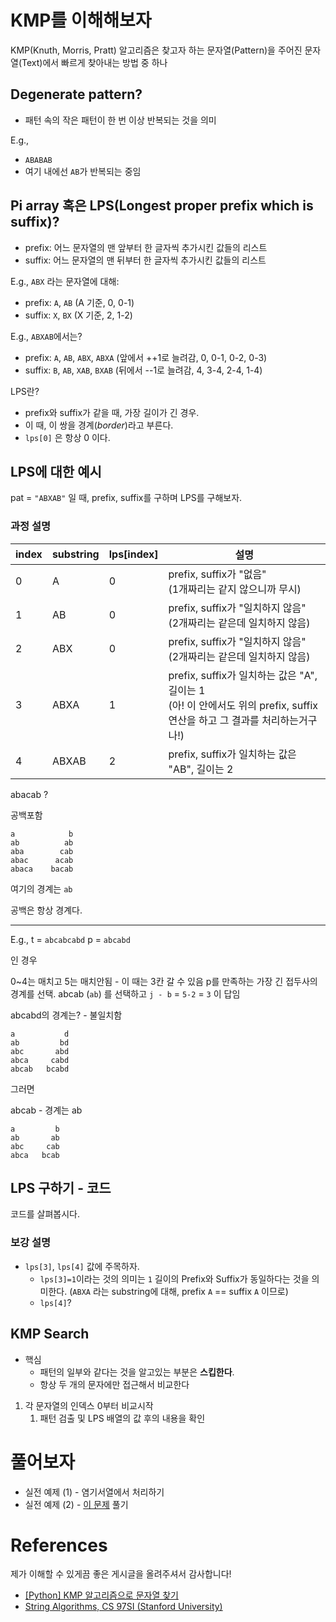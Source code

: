 # KMP를 이해해보자

KMP(Knuth, Morris, Pratt) 알고리즘은 찾고자 하는 문자열(Pattern)을 주어진 문자열(Text)에서 빠르게 찾아내는 방법 중 하나

## Degenerate pattern?
- 패턴 속의 작은 패턴이 한 번 이상 반복되는 것을 의미

E.g., 
- `ABABAB`
- 여기 내에선 `AB`가 반복되는 중임

## Pi array 혹은 LPS(Longest proper prefix which is suffix)?

- prefix: 어느 문자열의 맨 앞부터 한 글자씩 추가시킨 값들의 리스트
- suffix: 어느 문자열의 맨 뒤부터 한 글자씩 추가시킨 값들의 리스트

E.g., `ABX` 라는 문자열에 대해:
- prefix: `A`, `AB` (A 기준, 0, 0-1)
- suffix: `X`, `BX` (X 기준, 2, 1-2)

E.g., `ABXAB`에서는?
- prefix: `A`, `AB`, `ABX`, `ABXA` (앞에서 ++1로 늘려감, 0, 0-1, 0-2, 0-3)
- suffix: `B`, `AB`, `XAB`, `BXAB` (뒤에서 --1로 늘려감, 4, 3-4, 2-4, 1-4)

LPS란?
- prefix와 suffix가 같을 때, 가장 길이가 긴 경우.
- 이 때, 이 쌍을 경계(_border_)라고 부른다.
- `lps[0]` 은 항상 0 이다.

## LPS에 대한 예시

pat = `"ABXAB"` 일 때, prefix, suffix를 구하며 LPS를 구해보자.

### 과정 설명

|index|substring|lps[index]|설명|
|-----|---------|----------|----|
|0|A|0|prefix, suffix가 "없음"<br />(1개짜리는 같지 않으니까 무시)|
|1|AB|0|prefix, suffix가 "일치하지 않음"<br />(2개짜리는 같은데 일치하지 않음)|
|2|ABX|0|prefix, suffix가 "일치하지 않음"<br />(2개짜리는 같은데 일치하지 않음)|
|3|ABXA|1|prefix, suffix가 일치하는 값은 "A", 길이는 1<br />(아! 이 안에서도 위의 prefix, suffix 연산을 하고 그 결과를 처리하는거구나!)|
|4|ABXAB|2|prefix, suffix가 일치하는 값은 "AB", 길이는 2<br />|

abacab ?

공백포함

```
a            b
ab          ab
aba        cab
abac      acab
abaca    bacab
```

여기의 경계는 `ab`

공백은 항상 경계다.

---
E.g., 
t = `abcabcabd`
p = `abcabd`

인 경우

0~4는 매치고 5는 매치안됨 - 이 때는 3칸 갈 수 있음
p를 만족하는 가장 긴 접두사의 경계를 선택.
abcab (`ab`) 를 선택하고 `j - b` = `5-2` = `3` 이 답임


abcabd의 경계는? - 불일치함

```
a           d
ab         bd
abc       abd
abca     cabd
abcab   bcabd
```

그러면

abcab - 경계는 ab

```
a         b
ab       ab
abc     cab
abca   bcab
```

## LPS 구하기 - 코드

코드를 살펴봅시다.

### 보강 설명

- `lps[3]`, `lps[4]` 값에 주목하자.
    - `lps[3]=1`이라는 것의 의미는 `1` 길이의 Prefix와 Suffix가 동일하다는 것을 의미한다. (`ABXA` 라는 substring에 대해, prefix `A` == suffix `A` 이므로)
    - `lps[4]`?

## KMP Search

- 핵심
    - 패턴의 일부와 같다는 것을 알고있는 부분은 **스킵한다**.
    - 항상 두 개의 문자에만 접근해서 비교한다

1. 각 문자열의 인덱스 0부터 비교시작
    1. 패턴 검출 및 LPS 배열의 값 후의 내용을 확인

# 풀어보자

- 실전 예제 (1) - 염기서열에서 처리하기
- 실전 예제 (2) - [이 문제](https://leetcode.com/problems/longest-happy-prefix/description/) 풀기

# References

제가 이해할 수 있게끔 좋은 게시글을 올려주셔서 감사합니다!

- [[Python] KMP 알고리즘으로 문자열 찾기](https://devbull.xyz/python-kmp-algorijeumeuro-munjayeol-cajgi/)
- [String Algorithms, CS 97SI (Stanford University)](https://web.stanford.edu/class/cs97si/10-string-algorithms.pdf)